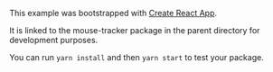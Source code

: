 This example was bootstrapped with [Create React App](https://github.com/facebook/create-react-app).

It is linked to the mouse-tracker package in the parent directory for development purposes.

You can run `yarn install` and then `yarn start` to test your package.
